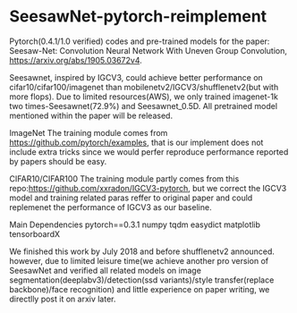 # SeesawNet-pytorch-reimplement
Pytorch(0.4.1/1.0 verified) codes and pre-trained models for the paper: Seesaw-Net: Convolution Neural Network With Uneven Group Convolution,  https://arxiv.org/abs/1905.03672v4.

Seesawnet, inspired by IGCV3, could achieve better performance on cifar10/cifar100/imagenet than mobilenetv2/IGCV3/shufflenetv2(but with more flops). Due to limited resources(AWS), we only trained imagenet-1k two times-Seesawnet(72.9%) and Seesawnet_0.5D. All pretrained model mentioned within the paper will be released.

ImageNet
The training module comes from https://github.com/pytorch/examples, that is our implement does not include extra tricks since we would perfer reproduce performance reported by papers should be easy.

CIFAR10/CIFAR100
The training module partly comes from this repo:https://github.com/xxradon/IGCV3-pytorch, but we correct the IGCV3 model and training related paras reffer to original paper and could replemenet the performance of IGCV3 as our baseline.

Main Dependencies
pytorch==0.3.1
numpy 
tqdm 
easydict
matplotlib 
tensorboardX 

We finished this work by July 2018 and before shufflenetv2 announced. however, due to limited leisure time(we achieve another pro version of SeesawNet and verified all related models on image segmentation(deeplabv3)/detection(ssd variants)/style transfer(replace backbone)/face recognition) and little experience on paper writing, we directlly post it on arxiv later.
